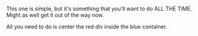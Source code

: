 This one is simple, but it's something that you'll want to do ALL THE TIME. Might as well get it out of the way now.

All you need to do is center the red div inside the blue container.